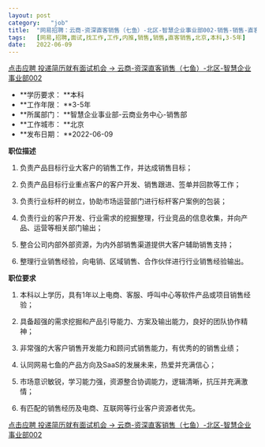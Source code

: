 ```yaml
---
layout:	post
category:	"job"
title:	"网易招聘：云商-资深直客销售（七鱼）-北区-智慧企业事业部002-销售-销售-直客销售-北京本科3-5年"
tags:	[网易,招聘,面试,找工作,工作,内推,销售,销售,直客销售,北京,本科,3-5年]
date:	2022-06-09
---
```


[点击应聘 投递简历就有面试机会 ->  云商-资深直客销售（七鱼）-北区-智慧企业事业部002](http://mobile.bole.netease.com/bole/boleDetail?id=32938&employeeId=346f03c3cda5f04c&key=all)



- **学历要求： **本科
- **工作年限： **3-5年
- **所属部门： **智慧企业事业部-云商业务中心-销售部
- **工作城市： **北京
- **发布日期： **2022-06-09



**职位描述**

1)	负责产品目标行业大客户的销售工作，并达成销售目标；

2)	负责产品目标行业重点客户的客户开发、销售跟进、签单并回款等工作；

3)	负责行业标杆的树立，协助市场运营部门进行标杆客户案例的包装；

4)	负责行业的客户开发、行业需求的挖掘整理，行业竞品的信息收集，并向产品、运营等相关部门输出；

5)	整合公司内部外部资源，为内外部销售渠道提供大客户辅助销售支持；

6)	整理行业销售经验，向电销、区域销售、合作伙伴进行行业销售经验输出。





**职位要求**

1)	本科以上学历，具有1年以上电商、客服、呼叫中心等软件产品或项目销售经验；

2)	具备超强的需求挖掘和产品引导能力、方案及输出能力，良好的团队协作精神；

3)	非常强的大客户销售开发能力和顾问式销售能力，有优秀的的销售业绩；

4)	认同网易七鱼的产品方向及SaaS的发展未来，热爱并充满信心；

5)	市场意识敏锐，学习能力强，资源整合协调能力，逻辑清晰，抗压并充满激情；

6)	有匹配的销售经历及电商、互联网等行业客户资源者优先。





[点击应聘 投递简历就有面试机会 ->  云商-资深直客销售（七鱼）-北区-智慧企业事业部002](http://mobile.bole.netease.com/bole/boleDetail?id=32938&employeeId=346f03c3cda5f04c&key=all)